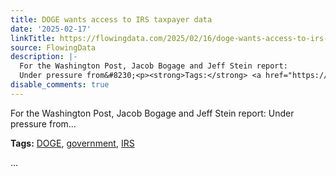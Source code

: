 ```yaml
---
title: DOGE wants access to IRS taxpayer data
date: '2025-02-17'
linkTitle: https://flowingdata.com/2025/02/16/doge-wants-access-to-irs-taxpayer-data/
source: FlowingData
description: |-
  For the Washington Post, Jacob Bogage and Jeff Stein report:
  Under pressure from&#8230;<p><strong>Tags:</strong> <a href="https://flowingdata.com/tag/doge/" rel="tag">DOGE</a>, <a href="https://flowingdata.com/tag/government/" rel="tag">government</a>, <a href="https://flowingdata.com/tag/irs/" rel="tag">IRS</a></p> ...
disable_comments: true
---
```

For the Washington Post, Jacob Bogage and Jeff Stein report:
Under pressure from&#8230;<p><strong>Tags:</strong> <a href="https://flowingdata.com/tag/doge/" rel="tag">DOGE</a>, <a href="https://flowingdata.com/tag/government/" rel="tag">government</a>, <a href="https://flowingdata.com/tag/irs/" rel="tag">IRS</a></p> ...